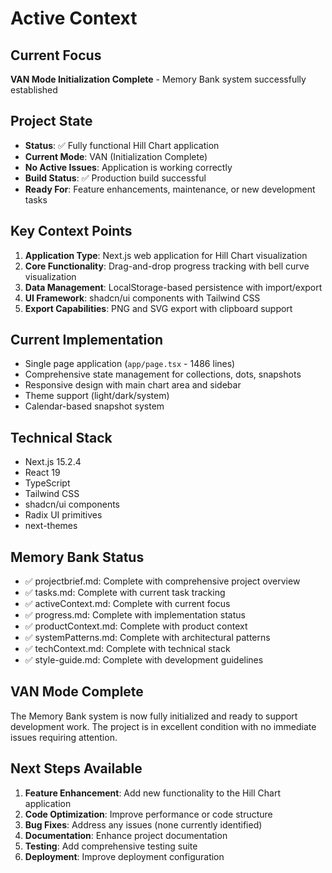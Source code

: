 # Active Context

## Current Focus
**VAN Mode Initialization Complete** - Memory Bank system successfully established

## Project State
- **Status**: ✅ Fully functional Hill Chart application
- **Current Mode**: VAN (Initialization Complete)
- **No Active Issues**: Application is working correctly
- **Build Status**: ✅ Production build successful
- **Ready For**: Feature enhancements, maintenance, or new development tasks

## Key Context Points
1. **Application Type**: Next.js web application for Hill Chart visualization
2. **Core Functionality**: Drag-and-drop progress tracking with bell curve visualization
3. **Data Management**: LocalStorage-based persistence with import/export
4. **UI Framework**: shadcn/ui components with Tailwind CSS
5. **Export Capabilities**: PNG and SVG export with clipboard support

## Current Implementation
- Single page application (`app/page.tsx` - 1486 lines)
- Comprehensive state management for collections, dots, snapshots
- Responsive design with main chart area and sidebar
- Theme support (light/dark/system)
- Calendar-based snapshot system

## Technical Stack
- Next.js 15.2.4
- React 19
- TypeScript
- Tailwind CSS
- shadcn/ui components
- Radix UI primitives
- next-themes

## Memory Bank Status
- ✅ projectbrief.md: Complete with comprehensive project overview
- ✅ tasks.md: Complete with current task tracking
- ✅ activeContext.md: Complete with current focus
- ✅ progress.md: Complete with implementation status
- ✅ productContext.md: Complete with product context
- ✅ systemPatterns.md: Complete with architectural patterns
- ✅ techContext.md: Complete with technical stack
- ✅ style-guide.md: Complete with development guidelines

## VAN Mode Complete
The Memory Bank system is now fully initialized and ready to support development work. The project is in excellent condition with no immediate issues requiring attention.

## Next Steps Available
1. **Feature Enhancement**: Add new functionality to the Hill Chart application
2. **Code Optimization**: Improve performance or code structure
3. **Bug Fixes**: Address any issues (none currently identified)
4. **Documentation**: Enhance project documentation
5. **Testing**: Add comprehensive testing suite
6. **Deployment**: Improve deployment configuration
